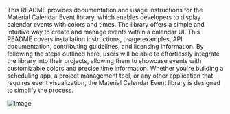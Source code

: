 This README provides documentation and usage instructions for the Material Calendar Event library, which enables developers to display calendar events with colors and times. The library offers a simple and intuitive way to create and manage events within a calendar UI. This README covers installation instructions, usage examples, API documentation, contributing guidelines, and licensing information. By following the steps outlined here, users will be able to effortlessly integrate the library into their projects, allowing them to showcase events with customizable colors and precise time information. Whether you're building a scheduling app, a project management tool, or any other application that requires event visualization, the Material Calendar Event library is designed to simplify the process.

![image](https://github.com/AravinthC-18/MaterialCalendar/assets/96327761/35df61ae-4699-4ee2-b161-319d1a4d4d0f)
    